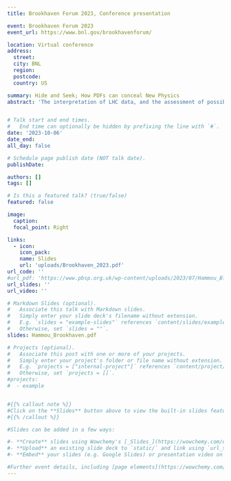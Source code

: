 ```yaml
---
title: Brookhaven Forum 2023, Conference presentation

event: Brookhaven Forum 2023
event_url: https://www.bnl.gov/brookhavenforum/

location: Virtual conference
address:
  street:
  city: BNL
  region:
  postcode:
  country: US

summary: Hide and Seek; How PDFs can conceal New Physics
abstract: 'The interpretation of LHC data, and the assessment of possible hints of new physics, require the precise knowledge of the proton structure in terms of parton distribution functions (PDFs). In this talk, I present a systematic methodology designed to determine whether and how global PDF fits might inadvertently 'fit away' signs of new physics in the high-energy tails of the distributions. I showcase a scenario for the High-Luminosity LHC, in which the PDFs may completely absorb such signs of new physics, thus biasing theoretical predictions and interpretations. I discuss strategies to single out the effects in this scenario and disentangle the inconsistencies that stem from them. This study brings to light the synergy between the high luminosity programme at the LHC and present and future low-energy non-LHC measurements of large-x sea quark distributions.'


# Talk start and end times.
#   End time can optionally be hidden by prefixing the line with `#`.
date: '2023-10-06'
date_end: 
all_day: false

# Schedule page publish date (NOT talk date).
publishDate: 

authors: []
tags: []

# Is this a featured talk? (true/false)
featured: false

image:
  caption: 
  focal_point: Right

links:
  - icon: 
    icon_pack: 
    name: Slides
    url: 'uploads/Brookhaven_2023.pdf'
url_code: ''
#url_pdf: 'https://www.pbsp.org.uk/wp-content/uploads/2023/07/Hammou_Blois.pdf'
url_slides: ''
url_video: ''

# Markdown Slides (optional).
#   Associate this talk with Markdown slides.
#   Simply enter your slide deck's filename without extension.
#   E.g. `slides = "example-slides"` references `content/slides/example-slides.md`.
#   Otherwise, set `slides = ""`.
slides: Hammou_Brookhaven.pdf

# Projects (optional).
#   Associate this post with one or more of your projects.
#   Simply enter your project's folder or file name without extension.
#   E.g. `projects = ["internal-project"]` references `content/project/deep-learning/index.md`.
#   Otherwise, set `projects = []`.
#projects:
#  - example


#{{% callout note %}}
#Click on the **Slides** button above to view the built-in slides feature.
#{{% /callout %}}

#Slides can be added in a few ways:

#- **Create** slides using Wowchemy's [_Slides_](https://wowchemy.com/docs/managing-content/#create-slides) feature and link using `slides` parameter in the front matter of the talk file
#- **Upload** an existing slide deck to `static/` and link using `url_slides` parameter in the front matter of the talk file
#- **Embed** your slides (e.g. Google Slides) or presentation video on this page using [shortcodes](https://wowchemy.com/docs/writing-markdown-latex/).

#Further event details, including [page elements](https://wowchemy.com/docs/writing-markdown-latex/) such as image galleries, can be added to the body of this page.
---
```

